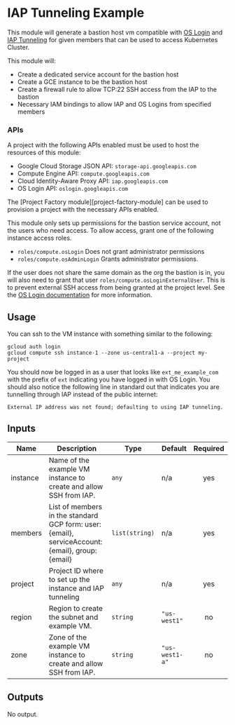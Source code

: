 # IAP Tunneling Example

This module will generate a bastion host vm compatible with [OS Login](https://cloud.google.com/compute/docs/oslogin/) and [IAP Tunneling](https://cloud.google.com/iap/) for given members that can be used to access Kubernetes Cluster.

This module will:

- Create a dedicated service account for the bastion host
- Create a GCE instance to be the bastion host
- Create a firewall rule to allow TCP:22 SSH access from the IAP to the bastion
- Necessary IAM bindings to allow IAP and OS Logins from specified members

### APIs

A project with the following APIs enabled must be used to host the
resources of this module:

- Google Cloud Storage JSON API: `storage-api.googleapis.com`
- Compute Engine API: `compute.googleapis.com`
- Cloud Identity-Aware Proxy API: `iap.googleapis.com`
- OS Login API: `oslogin.googleapis.com`

The [Project Factory module][project-factory-module] can be used to
provision a project with the necessary APIs enabled.

This module only sets up permissions for the bastion service account, not the users who need access. To allow access, grant one of the following instance access roles.

* `roles/compute.osLogin` Does not grant administrator permissions
* `roles/compute.osAdminLogin` Grants administrator permissions.

If the user does not share the same domain as the org the bastion is in, you will also need to grant that user `roles/compute.osLoginExternalUser`. This is to prevent external SSH access from being granted at the project level. See the [OS Login documentation](https://cloud.google.com/compute/docs/instances/managing-instance-access#configure_users) for more information.
## Usage

You can ssh to the VM instance with something similar to the following:

```
gcloud auth login
gcloud compute ssh instance-1 --zone us-central1-a --project my-project
```

You should now be logged in as a user that looks like `ext_me_example_com` with the prefix of `ext` indicating you have logged in with OS Login.
You should also notice the following line in standard out that indicates you are tunnelling through IAP instead of the public internet:

```
External IP address was not found; defaulting to using IAP tunneling.
```

<!-- BEGINNING OF PRE-COMMIT-TERRAFORM DOCS HOOK -->
## Inputs

| Name | Description | Type | Default | Required |
|------|-------------|------|---------|:--------:|
| instance | Name of the example VM instance to create and allow SSH from IAP. | `any` | n/a | yes |
| members | List of members in the standard GCP form: user:{email}, serviceAccount:{email}, group:{email} | `list(string)` | n/a | yes |
| project | Project ID where to set up the instance and IAP tunneling | `any` | n/a | yes |
| region | Region to create the subnet and example VM. | `string` | `"us-west1"` | no |
| zone | Zone of the example VM instance to create and allow SSH from IAP. | `string` | `"us-west1-a"` | no |

## Outputs

No output.

<!-- END OF PRE-COMMIT-TERRAFORM DOCS HOOK -->
